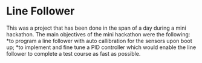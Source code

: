 # Line Follower
This was a project that has been done in the span of a day during a mini hackathon.
The main objectives of the mini hackathon were the following:
*to program a line follower with auto callibration for the sensors upon boot up;
*to implement and fine tune a PID controller which would enable the line follower to complete a test course as fast as possible.
